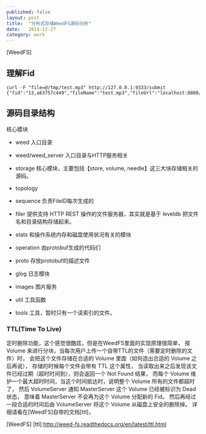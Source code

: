```yaml
---
published: false
layout: post
title:  "分布式存储WeedFS源码分析"
date:   2014-12-27
category: work
---
```


[WeedFS]

## 理解Fid

```
curl -F "file=@/tmp/test.mp3" http://127.0.0.1:9333/submit
{"fid":"13,a63757c449","fileName":"test.mp3","fileUrl":"localhost:8080/13,a63757c449","size":7}
```


## 源码目录结构

核心模块

- weed 入口目录
- weed/weed\_server 入口目录与HTTP服务相关
- storage 核心模块，主要包括【store, volume, needle】这三大块存储相关的源码。
- topology  
- sequence  负责FileID每次生成的


- filer 提供支持 HTTP REST 操作的文件服务器，其实就是基于 leveldb 把文件名和目录结构存储起来。
- stats 和操作系统内存和磁盘使用状况有关的模块
- operation 由protobuf生成的代码们
- proto 存放protobuf的描述文件
- glog 日志模块
- images 图片服务
- util 工具函数
- tools 工具，暂时只有一个读索引的文件。

### TTL(Time To Live)

定时删除功能，这个感觉很酷炫，但是在WeedFS里面的实现原理很简单，
按 Volume 来进行分块，当每次用户上传一个自带TTL的文件（需要定时删除的文件）时，
会把这个文件存储在合适的 Volume 里面（如何选出合适的 Volume 之后再说），
存储的时候每个文件会带有 TTL 这个属性，
当读取出来之后发现该文件已经过期（超时时间到），则会返回一个 Not Found 结果，
而每个 Volume 维护一个最大超时时间，当这个时间抵达时，说明整个 Volume 所有的文件都超时了，
然后 VolumeServer 通知 MasterServer 这个 Volume 已经被标识为 Dead 状态，
意味着 MasterServer 不会再为这个 Volume 分配新的 Fid。
然后再经过一段合适的时间后由 VolumeServer 将这个 Volume 从磁盘上安全的删除掉。
详细请看在[WeedFS]自带的文档[ttl]，


[WeedFS]
[ttl]:http://weed-fs.readthedocs.org/en/latest/ttl.html
